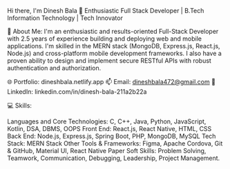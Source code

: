 Hi there, I'm Dinesh Bala 👋
Enthusiastic Full Stack Developer | B.Tech Information Technology | Tech Innovator 

🔭 About Me:
 I'm an enthusiastic and results-oriented Full-Stack Developer with 2.5 years of experience building and deploying web and mobile applications. I'm skilled in the MERN stack (MongoDB, Express.js, React.js, Node.js) and cross-platform mobile development frameworks. I also have a proven ability to design and implement secure RESTful APIs with robust authentication and authorization.
 
🌐 Portfolio: dineshbala.netlify.app
📫 Email: dineshbala472@gmail.com
💼 LinkedIn: linkedin.com/in/dinesh-bala-211a2b22a

💻 Skills:

Languages and Core Technologies: C, C++, Java, Python, JavaScript, Kotlin, DSA, DBMS, OOPS
Front End: React.js, React Native, HTML, CSS
Back End: Node.js, Express.js, Spring Boot, PHP, MongoDB, MySQL
Tech Stack: MERN Stack
Other Tools & Frameworks: Figma, Apache Cordova, Git & GitHub, Material UI, React Native Paper
Soft Skills: Problem Solving, Teamwork, Communication, Debugging, Leadership, Project Management.

<!--
🔧 Projects:

1.Automatic Number Plate Recognition

Developed algorithms for real-time detection of vehicle license plates using Python, Flask, OpenCV.
GitHub Repository
Parking Slot Reservation System

Created an online parking reservation system with real-time location tracking using React.js, Express.js, Node.js, MySQL, React Native.
Integrated Google Maps API for enhanced location-based services.
GitHub Repository

2.Attendance Management System

Designed a comprehensive attendance management system for college, featuring detailed leave and off-duty management.
Built using React.js, Express.js, Node.js, MySQL, React Native.
GitHub Repository

3.Blogging Application

Developed the front-end for a blogging application with a responsive and user-friendly interface using HTML, CSS, and JavaScript.

🌟 Achievements:
1.Member of Sandbox, the college’s student tech community.
Core member of De-port, a peer learning club at college.
🛠 Experience / Internships:

2.Virtual Intern, Cisco Networking Academy (June 2023 – July 2023)
Gained in-depth networking knowledge.
Proficient in Cisco’s Packet Tracer for network design and optimization.

🚀 Interested In:
Full stack web & mobile development
Data Science
-->

<!--
**DineshBala-A/DineshBala-A** is a ✨ _special_ ✨ repository because its `README.md` (this file) appears on your GitHub profile.

Here are some ideas to get you started:

- 🔭 I’m currently working on ...
- 🌱 I’m currently learning ...
- 👯 I’m looking to collaborate on ...
- 🤔 I’m looking for help with ...
- 💬 Ask me about ...
- 📫 How to reach me: ...
- 😄 Pronouns: ...
- ⚡ Fun fact: ...
-->
